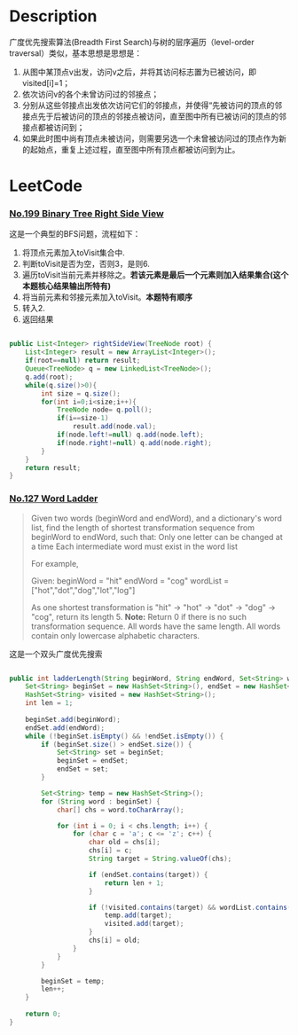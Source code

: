# Description
广度优先搜索算法(Breadth First Search)与树的层序遍历（level-order traversal）类似，基本思想是思想是：

1. 从图中某顶点v出发，访问v之后，并将其访问标志置为已被访问，即visited[i]=1； 
2. 依次访问v的各个未曾访问过的邻接点； 
3. 分别从这些邻接点出发依次访问它们的邻接点，并使得“先被访问的顶点的邻接点先于后被访问的顶点的邻接点被访问，直至图中所有已被访问的顶点的邻接点都被访问到； 
4. 如果此时图中尚有顶点未被访问，则需要另选一个未曾被访问过的顶点作为新的起始点，重复上述过程，直至图中所有顶点都被访问到为止。

# LeetCode

### [No.199 Binary Tree Right Side View](https://leetcode.com/problems/binary-tree-right-side-view/)

这是一个典型的BFS问题，流程如下：

1. 将顶点元素加入toVisit集合中.
2. 判断toVisit是否为空，否则3，是则6.
3. 遍历toVisit当前元素并移除之。**若该元素是最后一个元素则加入结果集合(这个本题核心结果输出所特有)**
4. 将当前元素和邻接元素加入toVisit。**本题特有顺序**
5. 转入2.
6. 返回结果

```java

public List<Integer> rightSideView(TreeNode root) {
	List<Integer> result = new ArrayList<Integer>();
    if(root==null) return result;
    Queue<TreeNode> q = new LinkedList<TreeNode>();
    q.add(root);
    while(q.size()>0){
        int size = q.size();
        for(int i=0;i<size;i++){
            TreeNode node= q.poll();
            if(i==size-1)
                result.add(node.val);
            if(node.left!=null) q.add(node.left);
            if(node.right!=null) q.add(node.right);
        }
    }
    return result;
}

```

### [No.127 Word Ladder](https://leetcode.com/problems/word-ladder/)
> Given two words (beginWord and endWord), and a dictionary's word list, find the length of shortest transformation sequence from beginWord to endWord, such that:
Only one letter can be changed at a time
Each intermediate word must exist in the word list
>
>For example,
>
>Given:
beginWord = "hit"
endWord = "cog"
wordList = ["hot","dot","dog","lot","log"]
>
>As one shortest transformation is "hit" -> "hot" -> "dot" -> "dog" -> "cog",
return its length 5.
**Note:**
    Return 0 if there is no such transformation sequence.
    All words have the same length.
    All words contain only lowercase alphabetic characters.

这是一个双头广度优先搜索

```java

public int ladderLength(String beginWord, String endWord, Set<String> wordList) {
	Set<String> beginSet = new HashSet<String>(), endSet = new HashSet<String>();
	HashSet<String> visited = new HashSet<String>();
	int len = 1;		
	
	beginSet.add(beginWord);
	endSet.add(endWord);
	while (!beginSet.isEmpty() && !endSet.isEmpty()) {
		if (beginSet.size() > endSet.size()) {
			Set<String> set = beginSet;
			beginSet = endSet;
			endSet = set;
		}

		Set<String> temp = new HashSet<String>();
		for (String word : beginSet) {
			char[] chs = word.toCharArray();

			for (int i = 0; i < chs.length; i++) {
				for (char c = 'a'; c <= 'z'; c++) {
					char old = chs[i];
					chs[i] = c;
					String target = String.valueOf(chs);

					if (endSet.contains(target)) {
						return len + 1;
					}

					if (!visited.contains(target) && wordList.contains(target)) {
						temp.add(target);
						visited.add(target);
					}
					chs[i] = old;
				}
			}
		}

		beginSet = temp;
		len++;
	}
	
	return 0;
}

```


